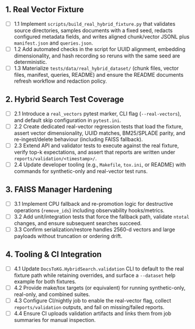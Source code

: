 ## 1. Real Vector Fixture
- [ ] 1.1 Implement `scripts/build_real_hybrid_fixture.py` that validates source directories, samples documents with a fixed seed, redacts configured metadata fields, and writes aligned chunk/vector JSONL plus `manifest.json` and `queries.json`.
- [ ] 1.2 Add automated checks in the script for UUID alignment, embedding dimensionality, and hash recording so reruns with the same seed are deterministic.
- [ ] 1.3 Materialize `tests/data/real_hybrid_dataset/` (chunk files, vector files, manifest, queries, README) and ensure the README documents refresh workflow and redaction policy.

## 2. Hybrid Search Test Coverage
- [ ] 2.1 Introduce a `real_vectors` pytest marker, CLI flag (`--real-vectors`), and default skip configuration in `pytest.ini`.
- [ ] 2.2 Create dedicated real-vector regression tests that load the fixture, assert vector dimensionality, UUID matches, BM25/SPLADE parity, and re-ingest/delete behaviour (including FAISS fallback).
- [ ] 2.3 Extend API and validator tests to execute against the real fixture, verify top-k expectations, and assert that reports are written under `reports/validation/<timestamp>/`.
- [ ] 2.4 Update developer tooling (e.g., `Makefile`, `tox.ini`, or README) with commands for synthetic-only and real-vector test runs.

## 3. FAISS Manager Hardening
- [ ] 3.1 Implement CPU fallback and re-promotion logic for destructive operations (`remove_ids`) including observability hooks/metrics.
- [ ] 3.2 Add unit/integration tests that force the fallback path, validate `ntotal` changes, and ensure subsequent searches succeed.
- [ ] 3.3 Confirm serialization/restore handles 2560-d vectors and large payloads without truncation or ordering drift.

## 4. Tooling & CI Integration
- [ ] 4.1 Update `DocsToKG.HybridSearch.validation` CLI to default to the real fixture path while retaining overrides, and surface a `--dataset` help example for both fixtures.
- [ ] 4.2 Provide make/tox targets (or equivalent) for running synthetic-only, real-only, and combined suites.
- [ ] 4.3 Configure CI/nightly job to enable the real-vector flag, collect `reports/validation` outputs, and fail on missing/failed reports.
- [ ] 4.4 Ensure CI uploads validation artifacts and links them from job summaries for manual inspection.
